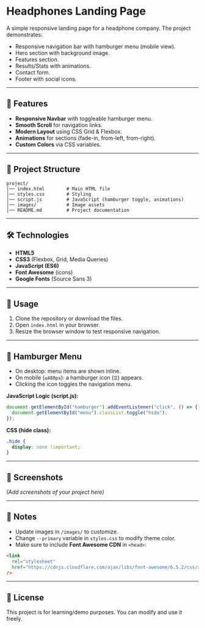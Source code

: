 # Headphones Landing Page

A simple responsive landing page for a headphone company. The project demonstrates:

- Responsive navigation bar with hamburger menu (mobile view).
- Hero section with background image.
- Features section.
- Results/Stats with animations.
- Contact form.
- Footer with social icons.

---

## 🚀 Features

- **Responsive Navbar** with toggleable hamburger menu.
- **Smooth Scroll** for navigation links.
- **Modern Layout** using CSS Grid & Flexbox.
- **Animations** for sections (fade-in, from-left, from-right).
- **Custom Colors** via CSS variables.

---

## 📂 Project Structure

```
project/
│── index.html        # Main HTML file
│── styles.css        # Styling
│── script.js         # JavaScript (hamburger toggle, animations)
│── images/           # Image assets
│── README.md         # Project documentation
```

---

## 🛠️ Technologies

- **HTML5**
- **CSS3** (Flexbox, Grid, Media Queries)
- **JavaScript (ES6)**
- **Font Awesome** (icons)
- **Google Fonts** (Source Sans 3)

---

## 📖 Usage

1. Clone the repository or download the files.
2. Open `index.html` in your browser.
3. Resize the browser window to test responsive navigation.

---

## 📱 Hamburger Menu

- On desktop: menu items are shown inline.
- On mobile (`≤480px`): a hamburger icon (`☰`) appears.
- Clicking the icon toggles the navigation menu.

**JavaScript Logic (script.js):**

```js
document.getElementById("hamburger").addEventListener("click", () => {
  document.getElementById("menu").classList.toggle("hide");
});
```

**CSS (hide class):**

```css
.hide {
  display: none !important;
}
```

---

## 📸 Screenshots

_(Add screenshots of your project here)_

---

## 📌 Notes

- Update images in `/images/` to customize.
- Change `--primary` variable in `styles.css` to modify theme color.
- Make sure to include **Font Awesome CDN** in `<head>`:

```html
<link
  rel="stylesheet"
  href="https://cdnjs.cloudflare.com/ajax/libs/font-awesome/6.5.2/css/all.min.css"
/>
```

---

## 📄 License

This project is for learning/demo purposes. You can modify and use it freely.

